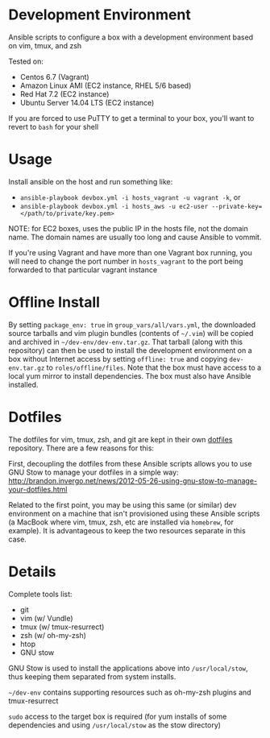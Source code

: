 Development Environment
===========================
Ansible scripts to configure a box with a development environment based on
vim, tmux, and zsh

Tested on:
* Centos 6.7 (Vagrant)
* Amazon Linux AMI (EC2 instance, RHEL 5/6 based)
* Red Hat 7.2 (EC2 instance)
* Ubuntu Server 14.04 LTS (EC2 instance)

If you are forced to use PuTTY to get a terminal to your box, you'll want to
revert to `bash` for your shell

# Usage
Install ansible on the host and run something like:
* `ansible-playbook devbox.yml -i hosts_vagrant -u vagrant -k`, or
* `ansible-playbook devbox.yml -i hosts_aws -u ec2-user --private-key=</path/to/private/key.pem>`

NOTE: for EC2 boxes, uses the public IP in the hosts file, not the domain name.
The domain names are usually too long and cause Ansible to vommit.

If you're using Vagrant and have more than one Vagrant box running, you will
need to change the port number in `hosts_vagrant` to the port being forwarded
to that particular vagrant instance

# Offline Install
By setting `package_env: true` in `group_vars/all/vars.yml`, the downloaded
source tarballs and vim plugin bundles (contents of `~/.vim`) will be copied
and archived in `~/dev-env/dev-env.tar.gz`. That tarball (along with this
repository) can then be used to install the development environment on a box
without Internet access by setting `offline: true` and copying `dev-env.tar.gz`
to `roles/offline/files`. Note that the box must have access to a local yum
mirror to install dependencies. The box must also have Ansible installed.

# Dotfiles
The dotfiles for vim, tmux, zsh, and git are kept in their own
[dotfiles](https://github.com/arw180/dotfiles) repository. There are a few
reasons for this:

First, decoupling the dotfiles from these Ansible scripts allows you to use GNU
Stow to manage your dotfiles in a simple way: http://brandon.invergo.net/news/2012-05-26-using-gnu-stow-to-manage-your-dotfiles.html

Related to the first point, you may be using this same (or similar) dev
environment on a machine that isn't provisioned using these Ansible
scripts (a MacBook where vim, tmux, zsh, etc are installed via `homebrew`,
for example). It is advantageous to keep the two resources separate in this
case.

# Details
Complete tools list:
* git
* vim (w/ Vundle)
* tmux (w/ tmux-resurrect)
* zsh (w/ oh-my-zsh)
* htop
* GNU stow

GNU Stow is used to install the applications above into `/usr/local/stow`, thus
keeping them separated from system installs.

`~/dev-env` contains supporting resources such as oh-my-zsh plugins and
    tmux-resurrect

`sudo` access to the target box is required (for yum installs of
some dependencies and using `/usr/local/stow` as the stow directory)

